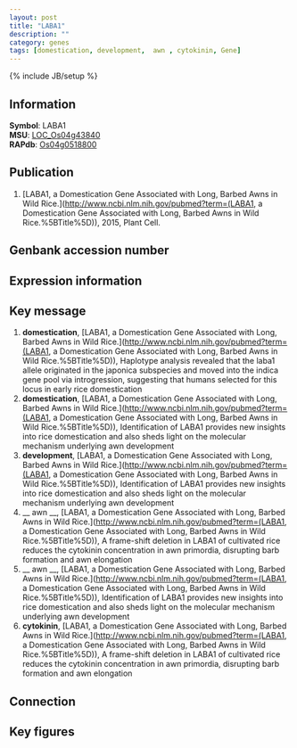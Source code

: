```yaml
---
layout: post
title: "LABA1"
description: ""
category: genes
tags: [domestication, development,  awn , cytokinin, Gene]
---
```

{% include JB/setup %}

## Information
__Symbol__: LABA1  
__MSU__: [LOC_Os04g43840](http://rice.plantbiology.msu.edu/cgi-bin/ORF_infopage.cgi?orf=LOC_Os04g43840)  
__RAPdb__: [Os04g0518800](http://rapdb.dna.affrc.go.jp/viewer/gbrowse_details/irgsp1?name=Os04g0518800)  

## Publication
1. [LABA1, a Domestication Gene Associated with Long, Barbed Awns in Wild Rice.](http://www.ncbi.nlm.nih.gov/pubmed?term=(LABA1, a Domestication Gene Associated with Long, Barbed Awns in Wild Rice.%5BTitle%5D)), 2015, Plant Cell.

## Genbank accession number

## Expression information

## Key message
1. __domestication__, [LABA1, a Domestication Gene Associated with Long, Barbed Awns in Wild Rice.](http://www.ncbi.nlm.nih.gov/pubmed?term=(LABA1, a Domestication Gene Associated with Long, Barbed Awns in Wild Rice.%5BTitle%5D)),  Haplotype analysis revealed that the laba1 allele originated in the japonica subspecies and moved into the indica gene pool via introgression, suggesting that humans selected for this locus in early rice domestication
2. __domestication__, [LABA1, a Domestication Gene Associated with Long, Barbed Awns in Wild Rice.](http://www.ncbi.nlm.nih.gov/pubmed?term=(LABA1, a Domestication Gene Associated with Long, Barbed Awns in Wild Rice.%5BTitle%5D)),  Identification of LABA1 provides new insights into rice domestication and also sheds light on the molecular mechanism underlying awn development
3. __development__, [LABA1, a Domestication Gene Associated with Long, Barbed Awns in Wild Rice.](http://www.ncbi.nlm.nih.gov/pubmed?term=(LABA1, a Domestication Gene Associated with Long, Barbed Awns in Wild Rice.%5BTitle%5D)),  Identification of LABA1 provides new insights into rice domestication and also sheds light on the molecular mechanism underlying awn development
4. __ awn __, [LABA1, a Domestication Gene Associated with Long, Barbed Awns in Wild Rice.](http://www.ncbi.nlm.nih.gov/pubmed?term=(LABA1, a Domestication Gene Associated with Long, Barbed Awns in Wild Rice.%5BTitle%5D)),  A frame-shift deletion in LABA1 of cultivated rice reduces the cytokinin concentration in awn primordia, disrupting barb formation and awn elongation
5. __ awn __, [LABA1, a Domestication Gene Associated with Long, Barbed Awns in Wild Rice.](http://www.ncbi.nlm.nih.gov/pubmed?term=(LABA1, a Domestication Gene Associated with Long, Barbed Awns in Wild Rice.%5BTitle%5D)),  Identification of LABA1 provides new insights into rice domestication and also sheds light on the molecular mechanism underlying awn development
6. __cytokinin__, [LABA1, a Domestication Gene Associated with Long, Barbed Awns in Wild Rice.](http://www.ncbi.nlm.nih.gov/pubmed?term=(LABA1, a Domestication Gene Associated with Long, Barbed Awns in Wild Rice.%5BTitle%5D)),  A frame-shift deletion in LABA1 of cultivated rice reduces the cytokinin concentration in awn primordia, disrupting barb formation and awn elongation

## Connection

## Key figures


